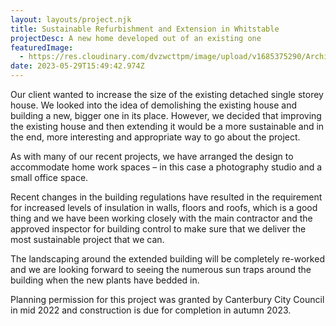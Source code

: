 ```yaml
---
layout: layouts/project.njk
title: Sustainable Refurbishment and Extension in Whitstable
projectDesc: A new home developed out of an existing one
featuredImage:
  - https://res.cloudinary.com/dvzwcttpm/image/upload/v1685375290/Architecture_Whitstable_Tankerton_Front_Elevation_uarmrc.pdf
date: 2023-05-29T15:49:42.974Z
---
```

Our client wanted to increase the size of the existing detached single storey house. We looked into the idea of demolishing the existing house and building a new, bigger one in its place. However, we decided that improving the existing house and then extending it would be a more sustainable and in the end, more interesting and appropriate way to go about the project.



As with many of our recent projects, we have arranged the design to accommodate home work spaces – in this case a photography studio and a small office space.



Recent changes in the building regulations have resulted in the requirement for increased levels of insulation in walls, floors and roofs, which is a good thing and we have been working closely with the main contractor and the approved inspector for building control to make sure that we deliver the most sustainable project that we can.



The landscaping around the extended building will be completely re-worked and we are looking forward to seeing the numerous sun traps around the building when the new plants have bedded in.



Planning permission for this project was granted by Canterbury City Council in mid 2022 and construction is due for completion in autumn 2023.
